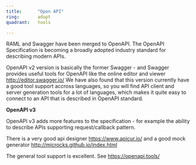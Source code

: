 ```yaml
---
title:      "Open API"
ring:       adopt
quadrant:   tools

---
```


RAML and Swagger have been merged to OpenAPI. 
The OpenAPI Specification is becoming a broadly adopted industry standard for describing modern APIs.

OpenAPI v2 version is basically the former Swagger - and Swagger provides useful tools for OpenAPI like the online editor and viewer http://editor.swagger.io/
We have also found that this version currently have a good tool support accross languages, so you will find API client and server generation tools for a lot of languages, which makes it quite easy to connect to an API that is described in OpenAPI standard.


**OpenAPI v3**

OpenAPI v3 adds more features to the specification - for example the ability to describe APIs supporting request/callback pattern.

There is a very good api designer https://www.apicur.io/ and a good mock generator http://microcks.github.io/index.html

The general tool support is excellent. See https://openapi.tools/